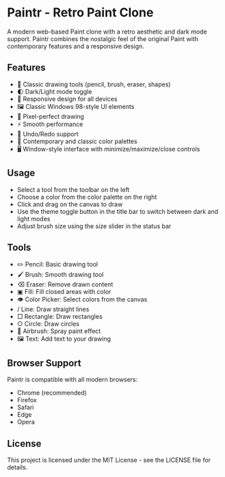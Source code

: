# Paintr - Retro Paint Clone

A modern web-based Paint clone with a retro aesthetic and dark mode support. Paintr combines the nostalgic feel of the original Paint with contemporary features and a responsive design.

## Features

- 🎨 Classic drawing tools (pencil, brush, eraser, shapes)
- 🌓 Dark/Light mode toggle
- 📱 Responsive design for all devices
- 🖼️ Classic Windows 98-style UI elements
- 🎯 Pixel-perfect drawing
- ⚡ Smooth performance
- 🔄 Undo/Redo support
- 🎨 Contemporary and classic color palettes
- 🖥️ Window-style interface with minimize/maximize/close controls

## Usage

- Select a tool from the toolbar on the left
- Choose a color from the color palette on the right
- Click and drag on the canvas to draw
- Use the theme toggle button in the title bar to switch between dark and light modes
- Adjust brush size using the size slider in the status bar

## Tools

- ✏️ Pencil: Basic drawing tool
- 🖌️ Brush: Smooth drawing tool
- ⌫ Eraser: Remove drawn content
- ▣ Fill: Fill closed areas with color
- 👁️ Color Picker: Select colors from the canvas
- / Line: Draw straight lines
- □ Rectangle: Draw rectangles
- ○ Circle: Draw circles
- 🎨 Airbrush: Spray paint effect
- 🖼️ Text: Add text to your drawing

## Browser Support

Paintr is compatible with all modern browsers:
- Chrome (recommended)
- Firefox
- Safari
- Edge
- Opera

## License

This project is licensed under the MIT License - see the LICENSE file for details. 
